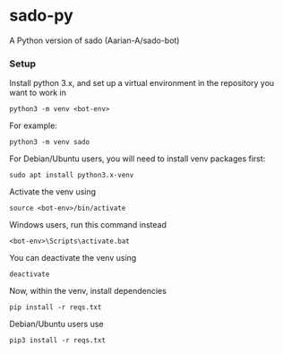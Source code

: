 # sado-py
A Python version of sado (Aarian-A/sado-bot)

### Setup
Install python 3.x, and set up a virtual environment in the repository you want to work in
```
python3 -m venv <bot-env>
```
For example:
```
python3 -m venv sado
```
For Debian/Ubuntu users, you will need to install venv packages first:
```
sudo apt install python3.x-venv
```
Activate the venv using
```
source <bot-env>/bin/activate
```
Windows users, run this command instead
```
<bot-env>\Scripts\activate.bat
```
You can deactivate the venv using
```
deactivate
```
Now, within the venv, install dependencies
```
pip install -r reqs.txt
```
Debian/Ubuntu users use
```
pip3 install -r reqs.txt
```
